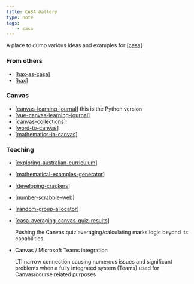 ```yaml
---
title: CASA Gallery
type: note
tags:
    - casa
---
```


A place to dump various ideas and examples for [[casa]]

### From others

- [[hax-as-casa]]
- [[hax]]

### Canvas

- [[canvas-learning-journal]] this is the Python version
- [[vue-canvas-learning-journal]]
- [[canvas-collections]]
- [[word-to-canvas]]
- [[mathematics-in-canvas]]

### Teaching

- [[exploring-australian-curriculum]]
- [[mathematical-examples-generator]]
- [[developing-crackers]]
- [[number-scrabble-web]]
- [[random-group-allocator]]
- [[casa-averaging-canvas-quiz-results]]

    Pushing the Canvas quiz averaging/calculating marks logic beyond its capabilities.

- Canvas / Microsoft Teams integration

    LTI narrow connection causing numerous issues and significant problems when a fully integrated system (Teams) used for Canvas/course related purposes


[//begin]: # "Autogenerated link references for markdown compatibility"
[casa]: casa "Contextually Appropriate Scaffolding Assemblages (CASA)"
[hax-as-casa]: CASA/hax-as-casa "H-A-X as CASA?"
[hax]: CASA/hax "HAX "
[canvas-learning-journal]: CASA/canvas-learning-journal "Canvas Learning Journal"
[vue-canvas-learning-journal]: vue-canvas-learning-journal "Canvas Learning Journal - Vue implementation"
[canvas-collections]: CASA/canvas-collections "Canvas Collections"
[word-to-canvas]: CASA/word-to-canvas "Word to Canvas"
[mathematics-in-canvas]: mathematics-in-canvas "Mathematics in Canvas"
[exploring-australian-curriculum]: ../Python/exploring-australian-curriculum "Exploring australian curriculum"
[mathematical-examples-generator]: mathematical-examples-generator "Mathematical Examples Generator"
[developing-crackers]: ../Python/developing-crackers "Developing Crackers"
[number-scrabble-web]: number-scrabble-web "Number Scrabble - web implementation"
[random-group-allocator]: random-group-allocator "Random Group Allocator"
[casa-averaging-canvas-quiz-results]: casa-averaging-canvas-quiz-results "Average Canvas quiz results "
[//end]: # "Autogenerated link references"